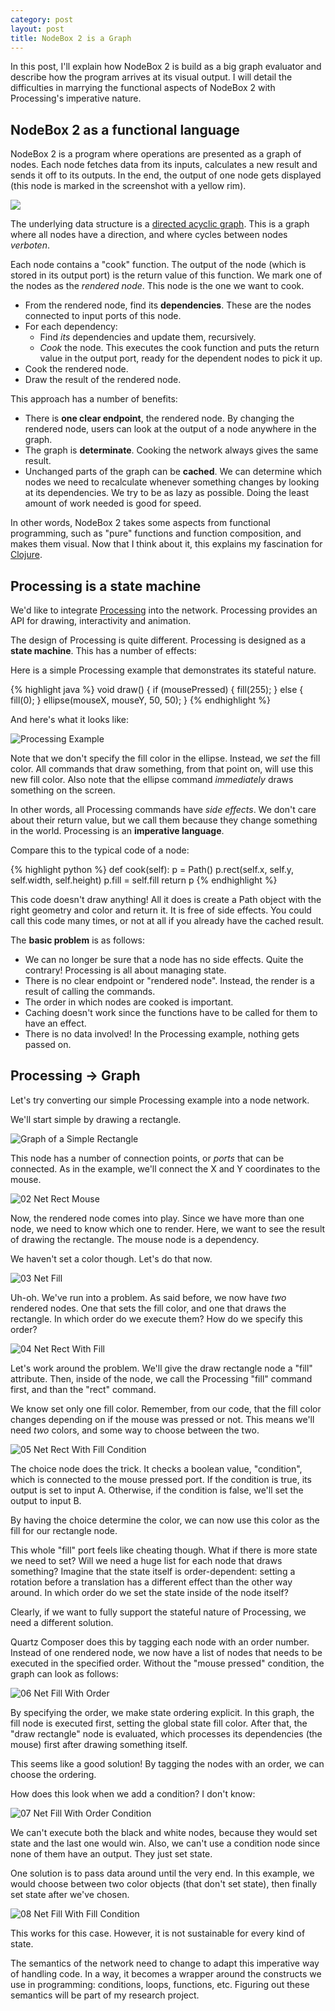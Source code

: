 ```yaml
---
category: post
layout: post
title: NodeBox 2 is a Graph
---
```

In this post, I'll explain how NodeBox 2 is build as a big graph evaluator and describe how the program arrives at its visual output. I will detail the difficulties in marrying the functional aspects of NodeBox 2 with Processing's imperative nature.

NodeBox 2 as a functional language
----------------------------------
NodeBox 2 is a program where operations are presented as a graph of nodes. Each node fetches data from its inputs, calculates a new result and sends it off to its outputs. In the end, the output of one node gets displayed (this node is marked in the screenshot with a yellow rim).

<img src="../media/nodebox-2-is-a-graph/cooking-example-screenshot.png" class="hanging">

The underlying data structure is a [directed acyclic graph][dag]. This is a graph where all nodes have a direction, and where cycles between nodes *verboten*. 

Each node contains a "cook" function. The output of the node (which is stored in its output port) is the return value of this function. We mark one of the nodes as the *rendered node*. This node is the one we want to cook.

- From the rendered node, find its **dependencies**. These are the nodes connected to input ports of this node.
- For each dependency:
  - Find *its* dependencies and update them, recursively.
  - *Cook* the node. This executes the cook function and puts the return value in the output port, ready for the dependent nodes to pick it up.
- Cook the rendered node.
- Draw the result of the rendered node.

This approach has a number of benefits:
- There is **one clear endpoint**, the rendered node. By changing the rendered node, users can look at the output of a node anywhere in the graph.
- The graph is **determinate**. Cooking the network always gives the same result.
- Unchanged parts of the graph can be **cached**. We can determine which nodes we need to recalculate whenever something changes by looking at its dependencies. We try to be as lazy as possible. Doing the least amount of work needed is good for speed.

In other words, NodeBox 2 takes some aspects from functional programming, such as "pure" functions and function composition, and makes them visual. Now that I think about it, this explains my fascination for [Clojure][].


Processing is a state machine
-----------------------------
We'd like to integrate [Processing][] into the network. Processing provides an API for drawing, interactivity and animation. 

The design of Processing is quite different. Processing is designed as a **state machine**.  This has a number of effects:

Here is a simple Processing example that demonstrates its stateful nature.

{% highlight java %}
  void draw() {
    if (mousePressed) {
      fill(255);
    } else {
      fill(0);
    }
    ellipse(mouseX, mouseY, 50, 50);
  }
{% endhighlight %}

And here's what it looks like:

![Processing Example](../media/nodebox-2-is-a-graph/processing-example.png)

Note that we don't specify the fill color in the ellipse. Instead, we *set* the fill color. All commands that draw something, from that point on, will use this new fill color. 
Also note that the ellipse command *immediately* draws something on the screen.

In other words, all Processing commands have *side effects*. We don't care about their return value, but we call them because they change something in the world. Processing is an **imperative language**.

Compare this to the typical code of a node:

{% highlight python %}
  def cook(self):
    p = Path()
    p.rect(self.x, self.y, self.width, self.height)
    p.fill = self.fill
    return p
{% endhighlight %}

This code doesn't draw anything! All it does is create a Path object with the right geometry and color and return it. It is free of side effects. You could call this code many times, or not at all if you already have the cached result.

The **basic problem** is as follows:

- We can no longer be sure that a node has no side effects. Quite the contrary! Processing is all about managing state.
- There is no clear endpoint or "rendered node". Instead, the render is a result of calling the commands.
- The order in which nodes are cooked is important. 
- Caching doesn't work since the functions have to be called for them to have an effect.
- There is no data involved! In the Processing example, nothing gets passed on.

Processing &rarr; Graph 
-----------------------
Let's try converting our simple Processing example into a node network.

We'll start simple by drawing a rectangle.

![Graph of a Simple Rectangle](../media/nodebox-2-is-a-graph/01-net-rect.png)

This node has a number of connection points, or *ports* that can be connected. As in the example, we'll connect the X and Y coordinates to the mouse.

![02 Net Rect Mouse](../media/nodebox-2-is-a-graph/02-net-rect-mouse.png)

Now, the rendered node comes into play. Since we have more than one node, we need to know which one to render. Here, we want to see the result of drawing the rectangle. The mouse node is a dependency.

We haven't set a color though. Let's do that now.

![03 Net Fill](../media/nodebox-2-is-a-graph/03-net-fill.png)

Uh-oh. We've run into a problem. As said before, we now have *two* rendered nodes. One that sets the fill color, and one that draws the rectangle. In which order do we execute them? How do we specify this order?

![04 Net Rect With Fill](../media/nodebox-2-is-a-graph/04-net-rect-with-fill.png)

Let's work around the problem. We'll give the draw rectangle node a "fill" attribute. Then, inside of the node, we call the Processing "fill" command first, and than the "rect" command. 

We know set only one fill color. Remember, from our code, that the fill color changes depending on if the mouse was pressed or not. This means we'll need *two* colors, and some way to choose between the two.

![05 Net Rect With Fill Condition](../media/nodebox-2-is-a-graph/05-net-rect-with-fill-condition.png)

The choice node does the trick. It checks a boolean value, "condition", which is connected to the mouse pressed port. If the condition is true, its output is set to input A. Otherwise, if the condition is false, we'll set the output to input B. 

By having the choice determine the color, we can now use this color as the fill for our rectangle node. 

This whole "fill" port feels like cheating though. What if there is more state we need to set? Will we need a huge list for each node that draws something? Imagine that the state itself is order-dependent: setting a rotation before a translation has a different effect than the other way around. In which order do we set the state inside of the node itself? 

Clearly, if we want to fully support the stateful nature of Processing, we need a different solution.

Quartz Composer does this by tagging each node with an order number. Instead of one rendered node, we now have a list of nodes that needs to be executed in the specified order. Without the "mouse pressed" condition, the graph can look as follows:

![06 Net Fill With Order](../media/nodebox-2-is-a-graph/06-net-fill-with-order.png)

By specifying the order, we make state ordering explicit. In this graph, the fill node is executed first, setting the global state fill color. After that, the "draw rectangle" node is evaluated, which processes its dependencies (the mouse) first after drawing something itself.

This seems like a good solution! By tagging the nodes with an order, we can choose the ordering.

How does this look when we add a condition? I don't know:

![07 Net Fill With Order Condition](../media/nodebox-2-is-a-graph/07-net-fill-with-order-condition.png)

We can't execute both the black and white nodes, because they would set state and the last one would win. Also, we can't use a condition node since none of them have an output. They just set state.

One solution is to pass data around until the very end. In this example, we would choose between two color objects (that don't set state), then finally set state after we've chosen. 

![08 Net Fill With Fill Condition](../media/nodebox-2-is-a-graph/08-net-fill-with-fill-condition.png)

This works for this case. However, it is not sustainable for every kind of state. 

The semantics of the network need to change to adapt this imperative way of handling code. In a way, it becomes a wrapper around the constructs we use in programming: conditions, loops, functions, etc. Figuring out these semantics will be part of my research project.

[dag]: http://en.wikipedia.org/wiki/Directed_acyclic_graph
[clojure]: http://clojure.org/
[processing]: http://processing.org/
